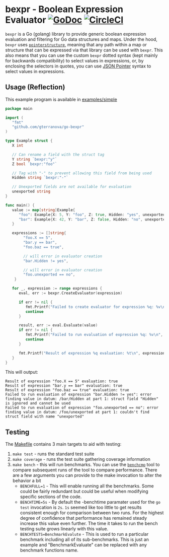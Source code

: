 # bexpr - Boolean Expression Evaluator [![GoDoc](https://godoc.org/github.com/hashicorp/go-bexpr?status.svg)](https://godoc.org/github.com/hashicorp/go-bexpr) [![CircleCI](https://circleci.com/gh/hashicorp/go-bexpr.svg?style=svg)](https://circleci.com/gh/hashicorp/go-bexpr)

`bexpr` is a Go (golang) library to provide generic boolean expression
evaluation and filtering for Go data structures and maps. Under the hood,
`bexpr` uses
[`pointerstructure`](https://github.com/mitchellh/pointerstructure), meaning
that any path within a map or structure that can be expressed via that library
can be used with `bexpr`. This also means that you can use the custom `bexpr`
dotted syntax (kept mainly for backwards compatibility) to select values in
expressions, or, by enclosing the selectors in quotes, you can use [JSON
Pointer](https://tools.ietf.org/html/rfc6901) syntax to select values in
expressions.

## Usage (Reflection)

This example program is available in [examples/simple](examples/simple)

```go
package main

import (
   "fmt"
   "github.com/gterranova/go-bexpr"
)

type Example struct {
   X int

   // Can rename a field with the struct tag
   Y string `bexpr:"y"`
   Z bool `bexpr:"foo"`

   // Tag with "-" to prevent allowing this field from being used
   Hidden string `bexpr:"-"`

   // Unexported fields are not available for evaluation
   unexported string
}

func main() {
   value := map[string]Example{
      "foo": Example{X: 5, Y: "foo", Z: true, Hidden: "yes", unexported: "no"},
      "bar": Example{X: 42, Y: "bar", Z: false, Hidden: "no", unexported: "yes"},
   }

   expressions := []string{
		"foo.X == 5",
		"bar.y == bar",
		"foo.baz == true",

		// will error in evaluator creation
		"bar.Hidden != yes",

		// will error in evaluator creation
		"foo.unexported == no",
	}

   for _, expression := range expressions {
      eval, err := bexpr.CreateEvaluator(expression)

      if err != nil {
         fmt.Printf("Failed to create evaluator for expression %q: %v\n", expression, err)
         continue
      }

      result, err := eval.Evaluate(value)
      if err != nil {
         fmt.Printf("Failed to run evaluation of expression %q: %v\n", expression, err)
         continue
      }

      fmt.Printf("Result of expression %q evaluation: %t\n", expression, result)
   }
}
```

This will output:

```
Result of expression "foo.X == 5" evaluation: true
Result of expression "bar.y == bar" evaluation: true
Result of expression "foo.baz == true" evaluation: true
Failed to run evaluation of expression "bar.Hidden != yes": error finding value in datum: /bar/Hidden at part 1: struct field "Hidden" is ignored and cannot be used
Failed to run evaluation of expression "foo.unexported == no": error finding value in datum: /foo/unexported at part 1: couldn't find struct field with name "unexported"
```

## Testing

The [Makefile](Makefile) contains 3 main targets to aid with testing:

1. `make test` - runs the standard test suite
2. `make coverage` - runs the test suite gathering coverage information
3. `make bench` - this will run benchmarks. You can use the [`benchcmp`](https://godoc.org/golang.org/x/tools/cmd/benchcmp) tool to compare
   subsequent runs of the tool to compare performance. There are a few arguments you can
   provide to the make invocation to alter the behavior a bit
   * `BENCHFULL=1` - This will enable running all the benchmarks. Some could be fairly redundant but
     could be useful when modifying specific sections of the code.
   * `BENCHTIME=5s` - By default the -benchtime paramater used for the `go test` invocation is `2s`.
     `1s` seemed like too little to get results consistent enough for comparison between two runs.
     For the highest degree of confidence that performance has remained steady increase this value
     even further. The time it takes to run the bench testing suite grows linearly with this value.
   * `BENCHTESTS=BenchmarkEvalute` - This is used to run a particular benchmark including all of its
     sub-benchmarks. This is just an example and "BenchmarkEvaluate" can be replaced with any
     benchmark functions name.
